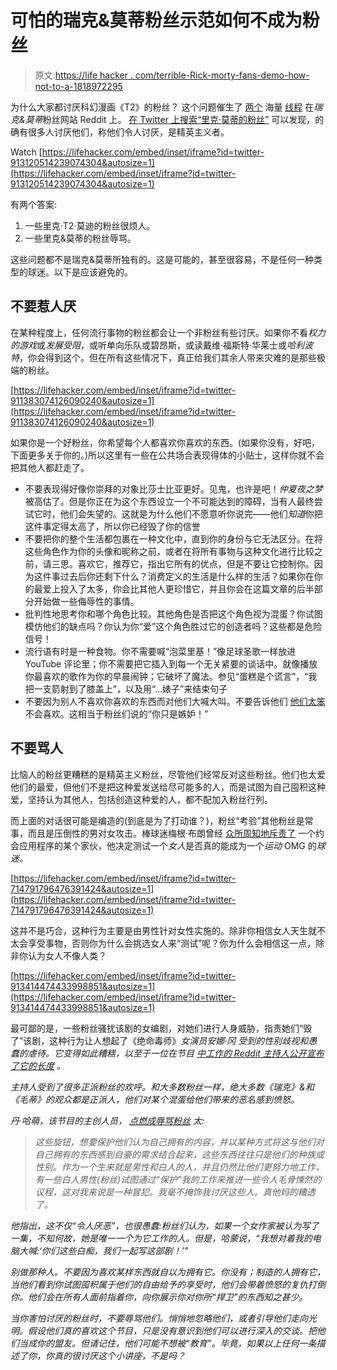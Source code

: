 # 可怕的瑞克&莫蒂粉丝示范如何不成为粉丝

> 原文:[https://life hacker . com/terrible-Rick-morty-fans-demo-how-not-to-a-1818972295](https://lifehacker.com/horrible-rick-morty-fans-demonstrate-how-not-to-be-a-1818972295)

为什么大家都讨厌科幻漫画《T2》的粉丝？ 这个问题催生了 [两个](https://www.reddit.com/r/OutOfTheLoop/comments/6uiavw/why_does_everyone_seem_to_suddenly_hate_rick_and/) 海量 [线程](https://www.reddit.com/r/OutOfTheLoop/comments/72sard/why_does_everyone_hate_rick_and_morty_fans_all_of/) 在*瑞克&莫蒂*粉丝网站 Reddit 上。 [在 Twitter 上搜索“里克·莫蒂的粉丝”](https://twitter.com/search?q=rick%20morty%20fans&src=typd) 可以发现，的确有很多人讨厌他们，称他们令人讨厌，是精英主义者。

Watch [https://lifehacker.com/embed/inset/iframe?id=twitter-913120514239074304&autosize=1](https://lifehacker.com/embed/inset/iframe?id=twitter-913120514239074304&autosize=1) 

有两个答案:

1.  一些里克·T2·莫迪的粉丝很烦人。
2.  一些里克&莫蒂的粉丝辱骂。

这些问题都不是瑞克&莫蒂所独有的。这是可能的，甚至很容易，不是任何一种类型的球迷。以下是应该避免的。

## **不要惹人厌**

在某种程度上，任何流行事物的粉丝都会让一个非粉丝有些讨厌。如果你不看*权力的游戏*或*发展受阻*，或听单向乐队或碧昂斯，或读戴维·福斯特·华莱士或*哈利波特*，你会得到这个。但在所有这些情况下，真正给我们其余人带来灾难的是那些极端的粉丝。

 [https://lifehacker.com/embed/inset/iframe?id=twitter-911383074126090240&autosize=1](https://lifehacker.com/embed/inset/iframe?id=twitter-911383074126090240&autosize=1) 

如果你是一个好粉丝，你希望每个人都喜欢你喜欢的东西。(如果你没有，好吧，下面更多关于你的。)所以这里有一些在公共场合表现得体的小贴士，这样你就不会把其他人都赶走了。

*   不要表现得好像你崇拜的对象比莎士比亚更好。见鬼，也许是吧！*仲夏夜之梦*被高估了。但是你正在为这个东西设立一个不可能达到的障碍，当有人最终尝试它时，他们会失望的。这就是为什么他们不愿意听你说完——他们*知道*你把这件事定得太高了，所以你已经毁了你的信誉
*   不要把你的整个生活都包裹在一种文化中，直到你的身份与它无法区分。在将这些角色作为你的头像和昵称之前，或者在将所有事物与这种文化进行比较之前，请三思。喜欢它，推荐它，指出它所有的优点，但是不要让它控制你。因为这件事过去后你还剩下什么？消费定义的生活是什么样的生活？如果你在你的最爱上投入了太多，你会比其他人更珍惜它，并且你会在这篇文章的后半部分开始做一些侮辱性的事情。
*   批判性地思考你和哪个角色比较。其他角色是否把这个角色视为混蛋？你试图模仿他们的缺点吗？你认为你“爱”这个角色胜过它的创造者吗？这些都是危险信号！
*   流行语有时是一种食物。你不需要喊“泡菜里基！”像足球圣歌一样放进 YouTube 评论里；你不需要把它插入到每一个无关紧要的谈话中。就像播放你最喜欢的歌作为你的早晨闹钟；它破坏了魔法。参见“蛋糕是个谎言”，“我把一支箭射到了膝盖上”，以及用“…婊子”来结束句子
*   不要因为别人不喜欢你喜欢的东西而对他们大喊大叫。不要告诉他们 [他们太笨](http://www.collegehumor.com/post/7053537/12-awful-rick-morty-fans-who-think-theyre-smarter-than-everyone) 不会喜欢。这相当于粉丝们说的“你只是嫉妒！”

## **不要骂人**

比恼人的粉丝更糟糕的是精英主义粉丝，尽管他们经常反对这些粉丝。他们也太爱他们的最爱，但他们不是把这种爱发送给尽可能多的人，而是试图为自己囤积这种爱，坚持认为其他人，包括创造这种爱的人，都不配加入粉丝行列。

而上面的对话很可能是编造的(到底是为了打动谁？)，粉丝“考验”其他粉丝是常事，而且是压倒性的男对女攻击。棒球迷梅根·布朗曾经 [众所周知地斥责了](http://uproxx.com/sports/megan-brown-perfect-response-guy-questioning-baseball-fandom-nl-east/2/) 一个约会应用程序的某个家伙，他决定测试一个*女人*是否真的能成为一个*运动* OMG 的*球迷。*

 [https://lifehacker.com/embed/inset/iframe?id=twitter-714791796476391424&autosize=1](https://lifehacker.com/embed/inset/iframe?id=twitter-714791796476391424&autosize=1) 

这并不是巧合，这种行为主要是由男性针对女性实施的。除非你相信女人天生就不太会享受事物，否则你为什么会挑选女人来“测试”呢？你为什么会相信这一点，除非你认为女人不像人类？

 [https://lifehacker.com/embed/inset/iframe?id=twitter-913414474433998851&autosize=1](https://lifehacker.com/embed/inset/iframe?id=twitter-913414474433998851&autosize=1) 

最可鄙的是，一些粉丝骚扰该剧的女编剧，对她们进行人身威胁，指责她们“毁了”该剧，这种行为让人想起了《绝命毒师》*女演员安娜·冈 受到的性别歧视和愚蠢的虐待。它变得如此糟糕，以至于一位在节目 [中工作的 Reddit 主持人公开宣布了它的长度](https://www.reddit.com/r/rickandmorty/comments/6slp3l/nobody_cares/dleys99/) 。*

*主持人受到了很多正派粉丝的欢呼。和大多数粉丝一样，绝大多数《瑞克》&和《毛蒂》的观众都是正派人，他们对某个混蛋给他们带来的恶名感到愤怒。*

*丹·哈萌，该节目的主创人员， [点燃成辱骂粉丝](http://ew.com/tv/2017/09/26/rick-morty-dan-harmon-interview/) 太:*

> *这些旋钮，想要保护他们认为自己拥有的内容，并以某种方式将这与他们对自己拥有的东西感到自豪的需求结合起来，这些东西往往只是他们的种族或性别。作为一个生来就是男性和白人的人，并且仍然比他们更努力地工作，有一些白人男性(粉丝)试图通过“保护”我的工作来推进一些令人毛骨悚然的议程，这对我来说是一种冒犯。我毫不掩饰我讨厌这些人。真他妈的糟透了。*

*他指出，这不仅“令人厌恶”，也很愚蠢:粉丝们认为，如果一个女作家被认为写了一集，不知何故，她是唯一一个为它工作的人。但是，哈蒙说，“我想对着我的电脑大喊:‘你们这些白痴，我们一起写这部剧！’"*

*别做那种人。不要因为喜欢某样东西就自以为拥有它。你没有；制造的人拥有它，当他们看到你试图囤积属于他们的自由给予的享受时，他们会带着愤怒的复仇打倒你。他们会在所有人面前指着你，向你展示你对你所“捍卫”的东西知之甚少。*

*当你害怕讨厌的粉丝时，不要辱骂他们。悄悄地忽略他们，或者引导他们走向光明。假设他们真的喜欢这个节目，只是没有意识到他们可以进行深入的交谈。把他们当成你的盟友。但请记住，他们可能不想被“教育”。毕竟，如果以上任何一条描述了你，你真的很讨厌这个小讲座，不是吗？*